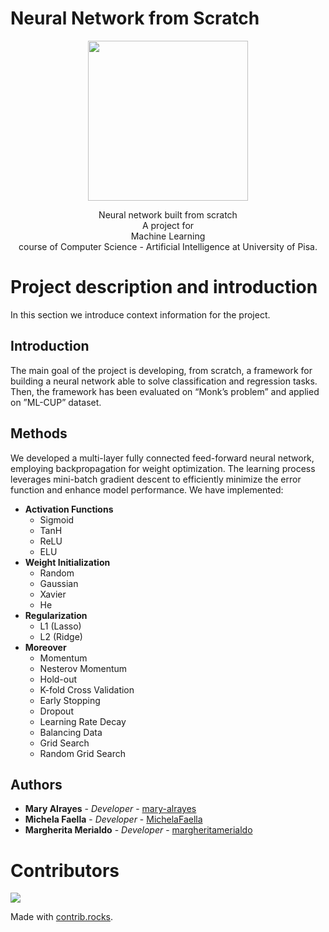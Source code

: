 # Neural Network from Scratch

<p align = "center">
  <img src = "https://upload.wikimedia.org/wikipedia/it/e/e2/Stemma_unipi.svg" width="256" height="256">
</p>

<p align = "center">
  Neural network built from scratch
  <br>
  A project for
  <br>
  Machine Learning 
  <br>
  course of Computer Science - Artificial Intelligence at University of Pisa.
</p>

# Project description and introduction

In this section we introduce context information for the project.

## Introduction

 The main goal of the project is developing, from scratch, a framework for building a neural network able to solve classification and regression tasks. 
 Then, the framework has been evaluated on “Monk’s problem” and applied on ”ML-CUP” dataset.
 
## Methods
We developed a multi-layer fully connected feed-forward neural network, employing backpropagation for weight optimization. 
The learning process leverages mini-batch gradient descent to efficiently minimize the error function and enhance model performance. We have implemented:

<ul>
  <li><strong>Activation Functions</strong>
    <ul>
      <li>Sigmoid</li>
      <li>TanH</li>
      <li>ReLU</li>
      <li>ELU</li>
    </ul>
  </li>
  <li><strong>Weight Initialization</strong>
    <ul>
      <li>Random</li>
      <li>Gaussian</li>
      <li>Xavier</li>
      <li>He</li>
    </ul>
  </li>
  <li><strong>Regularization</strong>
    <ul>
      <li>L1 (Lasso)</li>
      <li>L2 (Ridge)</li>
    </ul>
  </li>
  <li><strong>Moreover</strong>
    <ul>
      <li>Momentum</li>
      <li>Nesterov Momentum</li>
      <li>Hold-out</li>
      <li>K-fold Cross Validation</li>
      <li>Early Stopping</li>
      <li>Dropout</li>
      <li>Learning Rate Decay</li>
      <li>Balancing Data</li>
      <li>Grid Search</li>
      <li>Random Grid Search</li>
    </ul>
  </li>
</ul>



## Authors

* **Mary Alrayes**        - *Developer*         - [mary-alrayes](https://github.com/mary-alrayes)
* **Michela Faella**       - *Developer*         - [MichelaFaella](https://github.com/MichelaFaella)
* **Margherita Merialdo**     - *Developer*         - [margheritamerialdo](https://github.com/margheritamerialdo)

# Contributors

<a href="https://github.com/mary-alrayes/ml_project/graphs/contributors">
  <img src="https://contrib.rocks/image?repo=mary-alrayes/ml_project" />
</a>

Made with [contrib.rocks](https://contrib.rocks).

